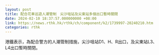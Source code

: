 ```yaml
---
layout: post
title: 配合花車巡遊人潮管制　尖沙咀站及尖東站多個出口暫時關閉
date: 2024-02-10 18:37:57.000000000 +08:00
link: https://news.rthk.hk/rthk/ch/component/k2/1739997-20240210.htm
categories: rthk
---
```


港鐵表示，為配合警方的人潮管制措施，尖沙咀站D1、H、R出口，及尖東站L3、L4出口暫時關閉。
